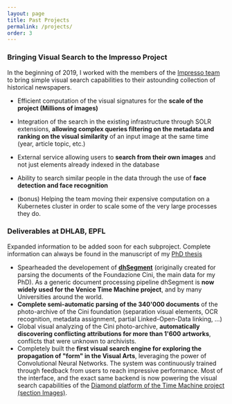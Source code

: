```yaml
---
layout: page
title: Past Projects
permalink: /projects/
order: 3
---
```


### Bringing Visual Search to the Impresso Project

In the beginning of 2019, I worked with the members of the [Impresso team](https://impresso-project.ch/) to bring simple visual search capabilities to their astounding collection of historical newspapers.

- Efficient computation of the visual signatures for the **scale of the project (Millions of images)**
- Integration of the search in the existing infrastructure through SOLR extensions, **allowing complex queries filtering on the metadata and ranking on the visual similarity** of an input image at the same time (year, article topic, etc.)
- External service allowing users to **search from their own images** and not just elements already indexed in the database
- Ability to search similar people in the data through the use of **face detection and face recognition**

- (bonus) Helping the team moving their expensive computation on a Kubernetes cluster in order to scale some of the very large processes they do. 

### Deliverables at DHLAB, EPFL

Expanded information to be added soon for each subproject. Complete information can always be found in the manuscript of my [PhD thesis](https://infoscience.epfl.ch/record/261212)

- Spearheaded the developement of [**dhSegment**](https://github.com/dhlab-epfl/dhSegment) (originally created for parsing the documents of the Foundazione Cini, the main data for my PhD). As a generic document processing pipeline dhSegment is **now widely used for the Venice Time Machine project**, and by many Universities around the world.
- **Complete semi-automatic parsing of the 340'000 documents** of the photo-archive of the Cini foundation (separation visual elements, OCR recognition, metadata assignment, partial Linked-Open-Data linking, ...)
- Global visual analyzing of the Cini photo-archive, **automatically discovering conflicting attributions for more than 1'600 artworks**, conflicts that were unknown to archivists.
- Completely built the **first visual search engine for exploring the propagation of "form" in the Visual Arts**, leveraging the power of Convolutional Neural Networks. The system was continuously trained through feedback from users to reach impressive performance. Most of the interface, and the exact same backend is now powering the visual search capabilities of the [Diamond platform of the Time Machine project (section Images)](https://diamond.timemachine.eu/).
